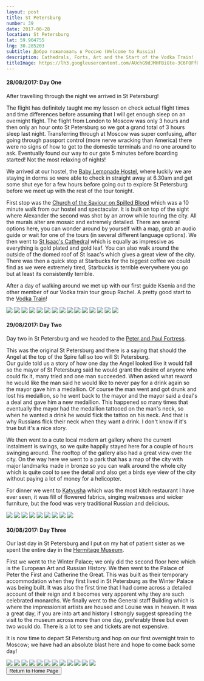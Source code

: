 ```yaml
---
layout: post
title: St Petersburg
number: 39
date: 2017-08-28
location: St Petersburg
lat: 59.904755
lng: 30.285203
subtitle: Добро пожаловать в Россию (Welcome to Russia)
description: Cathedrals, Forts, Art and the Start of the Vodka Train!
titleImage: https://lh3.googleusercontent.com/AUchG9dJMHFBiGte-3C6FOFf017Dj_XXetTtkQie6pl6QZCIpxZBqwkr14fgySH6yw29rRJoyN6rsDwHHl_DsHbmV2hLEU0BVk2G0WS8sKpJdFrCuCyGM-RSXycpp7ari5WwBZgpEUE=w2400
---
```


<h4>28/08/2017: Day One</h4>

After travelling through the night we arrived in St Petersburg!

The flight has definitely taught me my lesson on check actual flight times and time differences before assuming that I will get enough sleep on an overnight flight. The flight from London to Moscow was only 3 hours and then only an hour onto St Petersburg so we got a grand total of 3 hours sleep last night. Transferring through at Moscow was super confusing, after going through passport control (more nerve wracking than America) there were no signs of how to get to the domestic terminals and no one around to ask. Eventually found our way to our gate 5 minutes before boarding started! Not the most relaxing of nights!

We arrived at our hostel, the <a target="_blank" href="http://baby-lemonade-hostel.hotelsinsaintpetersburg.net/en/">Baby Lemonade Hostel</a>, where luckily we are staying in dorms so were able to check in straight away at 6.30am and get some shut eye for a few hours before going out to explore St Petersburg before we meet up with the rest of the tour tonight. 

First stop was the <a target="_blank" href="http://www.saint-petersburg.com/virtual-tour/church-of-savior.asp">Church of the Saviour on Spilled Blood</a> which was a 10 minute walk from our hostel and spectacular. It is built on top of the sight where Alexander the second was shot by an arrow while touring the city. All the murals alter are mosaic and extremely detailed. There are several options here, you can wonder around by yourself with a map, grab an audio guide or wait for one of the tours (in several different language options). We then went to <a target="_blank" href="http://www.saint-petersburg.com/cathedrals/st-isaacs-cathedral/">St Isaac's Cathedral</a> which is equally as impressive as everything is gold plated and gold leaf. You can also walk around the outside of the domed roof of St Isaac's which gives a great view of the city. There was then a quick stop at Starbucks for the biggest coffee we could find as we were extremely tired, Starbucks is terrible everywhere you go but at least its consistently terrible. 

After a day of walking around we met up with our first guide Ksenia and the other member of our Vodka train tour group Rachel. A pretty good start to the <a target="_blank" href="https://www.vodkatrain.com/journeys/the-vodkatrain-eastbound">Vodka Train</a>!

<img src="https://lh3.googleusercontent.com/Tq3jWHENF2wIcyVrKewVgMeqJpDcqocMAA1pyRuxOYGkqpqLawS9npbxdatSQcqwkGYQRihcU7_zAWiVUcI89psZI4yBbowvZHpihWtJn5Y6I1rnrtoeuNhx_T5-x86dKK7IktEAKfI=w2400" class="image1">
<img src="https://lh3.googleusercontent.com/uEuMg-Fxz0tegCnr0qSAQTwdN7YF4khCkNkstjz-QSyGkqTz9qTy4ncANgosHAl4K_mzC9TeW-hn5Pz7sMiNYwHYv4Dvfc-6zV1oVLlppdfHulH_ybqCDBADjMOIoBqAxvV3AvNe5gM=w2400" class="image1">
<img src="https://lh3.googleusercontent.com/Cxe7NKJpUcpDCNy7wpvcIAd4wLY3UK9cZpt0zkogjJwT_2Vn1xQ2NhMrKT0Z8KCeKXmKLWvYVj8X_wzpusdzMasPMAX8Mhm_kETHDzNAdLBs9Pb0pvr7CIy33scSXd5p990Xh3OjC_o=w2400" class="image1">
<img src="https://lh3.googleusercontent.com/YS7sMwkE40014CSwTX5liPQFCH82hI7TeRNhN4MFf-cCuRLU6TThI59p3GcscVtqJhzyKQtum3j1KDL_03LH8ZS49qpl1lMr70whx6hrivgXYb1DvtbIspeEpgoWSUkda0CREWRO_6c=w2400" class="image1">
<img src="https://lh3.googleusercontent.com/lgkxvwDPPWxxkPIieZsl7p09MJm1kTcEdJEU8BtWVw9sMwetzI2C0gpX9iVnvCS8IdxZokGAmAc-TPgy2Msd8ELaDtKvCRLV2DGFpZQd-YcOcdeMHJhaQVXbjfvEghegaUNrhzKQUc8=w2400" class="image1">
<img src="https://lh3.googleusercontent.com/Z8P8Biyc_hHNt06pSiZ0Ndnkl_nNGH25WmcE7qq69tE6aJbWUHdTB00ZavESahTx4SPeVVxz-9Zs1e1cDZrF3uCoZWLYGRnW9y_MgHPCO_o5kPCBRb4V1SatN34P--CpOP0jX5WXPZI=w2400" class="image1">
<img src="https://lh3.googleusercontent.com/BRkQ10s93Uk3a_vtWd2ngWvNjJlXfHqmGOQsn9BSUlAJn4_gWZa7HJdd6xqv_Lx0vwhCrdcpO2721HdGUJkP9zoHWOr5jYKbdjw9grsMgZVXmbW3k_NrOxGK-WPdsIT8b5J7EsIPnB8=w2400" class="image1">
<img src="https://lh3.googleusercontent.com/w6cxmhY5S5x5JXQw8yLbY7513vaIS09srr9r0vzZhwtOdU7XOOGRMD-d86Ei1iaJeqbtjeRQCsw-sTIvus5Dhp8r2_xsrJPhdHiz5-Z6t7aW0qUs80BqgpSFo1DKWcBB0LG3jy43djk=w2400" class="image1">
<img src="https://lh3.googleusercontent.com/tPo5M81ZWwra6sAFVBgs8EU8WkzdpnhB1868h3TapFdYl1jjFBHNEe5xibqO2L1Ub8Cvo9RCttuawH4DoiQ9QxZQvWO2j9CY3iT8NFoFPIzIyo5loJ24RCf97qXeCvPP3Bp1Y2oZT7A=w2400" class="image1">
<img src="https://lh3.googleusercontent.com/5S3C_Lz6ynXBHAfSmbg5K2mrhMUq2T_fEdmPgoMtV3xCtIJNVPZO1rPlgQBaspVx7258V-71RcTiWVlKaFu6G9tfYsO0kBndVRZCo2zrl7z5kPOyzXyzKA1BePcPaM16GzuMSU5YIwk=w2400" class="image1">
<img src="https://lh3.googleusercontent.com/jHjGBzslNXiDZCr8OJnB_HisGUgbrOg_c9ymiUNvjtKAa5YHUsXblfwuq085IroLZ6X1JuIXmvijb5ZgJWie8x3Irr1uONAjpV0NLnMvlqhok4IgBc9GDvpirHekki1U3VWkkCd2Z5w=w2400" class="image1">
<img src="https://lh3.googleusercontent.com/N5fZjx60e0mQfK0vGrlWJTu2M9C_VVjjjg2cOn8MDMNZUIuejtDDCg2MxpvagGnWPKRCgOb90OspwfCWWhOFTfTlVK83hPlBuuY7MBfHnB6wdOy6BJCIP14HteW6oauWkVZJ0IVkNKk=w2400" class="image1">
<img src="https://lh3.googleusercontent.com/sf0KYnoAFdepm8knZuGZ5sv8m-Awp5KItb42h9EudF7OUiXaxyJYc4mwk9Oca5Mq4j_0wu0IzoQKjFHR0flmy1Dc6LyQ8JsUJiagq5NXThvVhPLK8BWa2IQ59EhEenxnWi0CrF85LjA=w2400" class="image1">
<img src="https://lh3.googleusercontent.com/UCzUjgjj_n_baORG9T1v3rYXdt3LraiV8qxDbQUWRPDRlNUsEBsPGsadoHjqN-YUZ7Gb-bUdx7H-FFF8ruksdEi9wV2Z0rxo0ZnM34NY63ghVDgnBxCABC5FHygmYdakq4iHZeHQ5UE=w2400" class="image1">
<img src="https://lh3.googleusercontent.com/-2lStpfSuQJUGzC00lFjV3FCN1Hz4yHjpQ1kfiBUsdCYaSyB36pWmOwaQMkr14DlZV3HLGZ4S88MXRMPPi51UUmzh2Y2lDGt-yH4n0KdAEKru3Uk2FVw0kXqAID40Q6L_JaKkJ7ROx0=w2400" class="image1">

<h4>29/08/2017: Day Two</h4>

Day two in St Petersburg and we headed to the <a target="_blank" href="http://www.saint-petersburg.com/museums/peter-paul-fortress/">Peter and Paul Fortress</a>. 

This was the original St Petersburg and there is a saying that should the Angel at the top of the Spire fall so too will St Petersburg. <br> 
Our guide told us a story of how one day the Angel looked like it would fall so the mayor of St Petersburg said he would grant the desire of anyone who could fix it, many tried and one man succeeded. When asked what reward he would like the man said he would like to never pay for a drink again so the mayor gave him a medallion. Of course the man went and got drunk and lost his medallion, so he went back to the mayor and the mayor said a deal's a deal and gave him a new medallion. This happened so many times that eventually the mayor had the medallion tattooed on the man's neck, so when he wanted a drink he would flick the tattoo on his neck. And that is why Russians flick their neck when they want a drink. I don't know if it's true but it's a nice story.

We then went to a cute local modern art gallery where the current instalment is swings, so we quite happily stayed here for a couple of hours swinging around. The rooftop of the gallery also had a great view over the city. On the way here we went to a park that has a map of the city with major landmarks made in bronze so you can walk around the whole city which is quite cool to see the detail and also get a birds eye view of the city without paying a lot of money for a helicopter.  

For dinner we went to <a target="_blank" href="https://ginza.ru/spb/restaurant/katyusha">Katyusha</a> which was the most kitch restaurant I have ever seen, it was fill of flowered fabrics, singing waitresses and wicker furniture, but the food was very traditional Russian and delicious. 

<img src="https://lh3.googleusercontent.com/JdUmflh6-N1jjyuxU7I7tRRs9a_nrwr_olAzS5PtWikWwQIp6WwvVBNxgFQTxW7RQzwBj3EmU2yJQAJiMXSsEmIxKiA6MUb6uvCOUki0_oq1OG6CmApy08o3dMj_hF_vlA2alerMsbk=w2400" class="image1">
<img src="https://lh3.googleusercontent.com/6gNdBopAzy5q4nGVoYmjvWJNfpnaCNAkIQrQOpE03LO38BOjVwvJN6P3LZYtl50ThvVLi0g9w8G5t49ZiTY5DrsbMbz6Rq44kmWYfr3l9oXxPjPTzk6pA_iM2pRh3VQl1KulaNkbmFA=w2400" class="image1">
<img src="https://lh3.googleusercontent.com/E9cnE57Y-W5AzURKw7XqbnmBfOOLumTgdVvSVUT9ClIWw2fQNuKwg3gMVB0orcFzAzZ9M4ZVUv-zNRL10_YnmLu-44GIdMoOSE_P7FGr61etce4aJ43gvlaC8YrbIBRB2FqFsx1qdfo=w2400" class="image1">
<img src="https://lh3.googleusercontent.com/BNKIckwqAmEfmFDmf-IsmlY8UN_lTGjbOA3saEPt3yKKQ7pwvRjYVQjD2cYqmmz-0efLHqFfhdlKSQRnZ0JyUwPS2EjeinKnSdAN3FyWol0OVD4ARVXMy2_gj97MRq8ylhuly9qwfa8=w2400" class="image1">
<img src="https://lh3.googleusercontent.com/UgbI-G9OECkEsf3UkitrasZG2OOVgAMnMUctgKOYAZAIalmmyEIW3uMKu9jbigZbdQ_YQlc9I1y2wbrpz2xyZtGdCUY2Hm9bPTWh89i9BNZbN9-wvBtfHIgQgPSViCughCNEkJTXr8o=w2400" class="image1">
<img src="https://lh3.googleusercontent.com/c6MxNYA5M16MzgoI4vAssgesHY5b9rnz3QNHhpTb--XquhvTxROhPq2cUCm4t4eZQ_YskuJe_n7nu_AeJavpWtdBUAo9PoD9bX5JL53wQltCueFSUsIgJw4cVecQAVOKqR-kJHDz6ZM=w2400" class="image1">
<img src="https://lh3.googleusercontent.com/99JzBH3yMCcw0kWwUi9SCJTDKxvWJrMwDDFhsvRZMCUaiPoaIrAoS1_Md4VLZGwNb_51ldb-3aIq2zEcQb6HaXNn85PNhnzLiw-n6ju_X0FjBUzExRsq2YUJb23ZcKbJmR8JjqoYgn0=w2400" class="image1">
<img src="https://lh3.googleusercontent.com/h2dHAt0x_mpfO4YV1WuZ2v2A0VvEGxmw6-br7TmvrEt9ftUDPv-z8PfMhHsjZBWjABLYQUXhosqljV5bKT47yhSdQcEAZF3j5IfuAsklWkL0i1fISwjFFxAMJmXTltCRsNnT9L4IzDk=w2400" class="image1">
<img src="https://lh3.googleusercontent.com/zuSv6AT8uE0Y8kwd9_t8gBEAZGgKwzVT_U6RL7be0d0KSnEFCbS8D7GTMGl3w8333zBzn-iVvS7VVWf5T4FrC2DXRG3U4s8PDNEbxQjllCRXz1xgiyf0qSYLepuA3UdF9N15BJOBkTs=w2400" class="image1">

<h4>30/08/2017: Day Three</h4>

Our last day in St Petersburg and I put on my hat of patient sister as we spent the entire day in the <a target="_blank" href="http://hermitage--www.hermitagemuseum.org/wps/portal/hermitage/?lng=en">Hermitage Museum</a>. 

First we went to the Winter Palace; we only did the second floor here which is the European Art and Russian History. We then went to the Palace of Peter the First and Catherine the Great. This was built as their temporary accommodation when they first lived in St Petersburg as the Winter Palace was being built. It was also the first time that I had come across a detailed account of their reign and it becomes very apparent why they are such celebrated monarchs. We finally went to the General staff Building which is where the impressionist artists are housed and Louise was in heaven. It was a great day, if you are into art and history I strongly suggest spreading the visit to the museum across more than one day, preferably three but even two would do. There is a lot to see and tickets are not expensive. 

It is now time to depart St Petersburg and hop on our first overnight train to Moscow; we have had an absolute blast here and hope to come back some day!

<img src="https://lh3.googleusercontent.com/9wwrPevfG37rpV0nPq4iHqLbuPHR7wOcdOz5RAiil4bnsL-sSxaz5iM2_tuaRuI5AYH3iCDAjcHLR6msY5wW33VVTdC--UNoIVZdZhSCI5q4NCUQaIH3ySNaHMb8BdAzoPFbU5sgzY0=w2400" class="image1">
<img src="https://lh3.googleusercontent.com/sTDrYig48jhzSTQKm_7Nc7jCBE5Tuj4OKPbXnEg4nv6PPiogn1pCd-eLu0Rzd-nl-VWxYkKUYDBFYuFppffPegsIVmSKtDMIhVgmWzg-sbgVIlWH9_-IXIGYyHuHb9avnLl68U9qNZs=w2400" class="image1">
<img src="https://lh3.googleusercontent.com/u7AhraoyD559WBuqvMZ6qJBx7i7RDilo7_6jif8cjOXrnyeXP0V_Sgd8iL9NNqsWu1gorQa3EP5vu17w6jveBED12R5rdFqJw7v3PXOKekhEoXC5UIDSZO3JVDxIGqN-kqXB1PnD6a4=w2400" class="image1">
<img src="https://lh3.googleusercontent.com/N7P4CGnL7_w_z1Ph9FNTRJ0sBCkZg5o61VrrFpYN40BV1-Mmt8z6u5Fd7ciko4B9pbs5jhnSi2Xyzolm3p2Vv-pZFIMElMqHEdV0SZvIROvxR3y_YBunhaATX2EniUalGjZAARBYrU0=w2400" class="image1">
<img src="https://lh3.googleusercontent.com/OG79kpDkY3R9Jfjqp2sfyG7sBnaQWZ6MC4irhsQCcVbYfJBHYhW4ncmOE_2GKA1VGyhilZUezNqqMi_dgtRqOooSn70ice2ck8y6xN53BJR22MS3YJRGeoj_rD6Dc3qhFJ7c24JUoCY=w2400" class="image1">
<img src="https://lh3.googleusercontent.com/IsIWCLEO-MS1uSAVBB2DsfvIqZ7f-plZDVulkvQQlbG3iR4wd0CzEZKa9tvWr87FixeEdbWaTpHH16IxY2vdz3rWEQqu-Aj7xTDU4ISc3z4wh-Ue3T68vAYsFk8bivKXAagTVd_GVn0=w2400" class="image1">
<img src="https://lh3.googleusercontent.com/iBbmMR3laxOj9YDHTsTn7A7fghsAfZKM_ny4vymSyxeChPS3eGYjOIv8xfz47tHIMMyBJK7P39Pk5nv9FUrRlUH1isAC1V--iBTYaTXixABs0GzBxLrrx2DnlWhL1mkNQCP4kclKPlA=w2400" class="image1">
<img src="https://lh3.googleusercontent.com/apYU_7L8rehJqmdguNV1929xwKnJZAjfi5AwUhqUg5cVG9bh_VxnwHHmKoihxP4C-Kj-6OPBCRRmmNJj7cZm5VwEVou1ID-QhjkyYvMOYryN4gplP6zHIYNLGL_JIPCd4v9l9uz7JMY=w2400" class="image1">
<img src="https://lh3.googleusercontent.com/719acNALKwePgyBpymbz4Z8CwwBCJlI5MM_R5fJaHZcK-OWfz6kJh57DMA8iRdBMMAMWxges-CR-3f_7rnWwrJsWm4tzwP3Oj3UOzNdLTaM6FqeWilRKrJx1BZlemNLh7adbCgqZYlU=w2400" class="image1">
<img src="https://lh3.googleusercontent.com/brnq53GdtuWHUMBVYFwiRmWCRYpCCR6lEbvIcxpkqjyd--o8oyvf5_nc5P8Odf7zmutMAGWVFfWWAkwB8pJg5TMQGiz3dQ5ak5mTsXAnHu739G_-MzR3DvB2ZZjqJy4d_kd1YN8Bz5A=w2400" class="image1">
<img src="https://lh3.googleusercontent.com/jb5Iw_oxnEtYpGguQtGU7VSB4wZbUxFoz0mjyiaAUe9qZvcRVZ9xJi-1rY7EzmcuHHa2PkuNX710tUjQ7WKvSFgS-SKOITBvMCSA_6tdJKYiHnNaXyrdRngYI_1c2bO_mI5R1VT222A=w2400" class="image1">
<img src="https://lh3.googleusercontent.com/oSmc5SYaDmbuAx3RFayHOFOtnwClPT-7K9g0UnT6zUAi39DiaAug_KOe9WmS1V8QDdD5793lyiXq1rs5bQ2ctLQCX3HcsF6pzWKaUDiMpcQ_ZUYANHmLZy2baGzD2NPy1NFan11OqAM=w2400" class="image1">

<div class="wrapper">
  <input type="button" class="button" value="Return to Home Page" onclick="self.close()">
</div>
